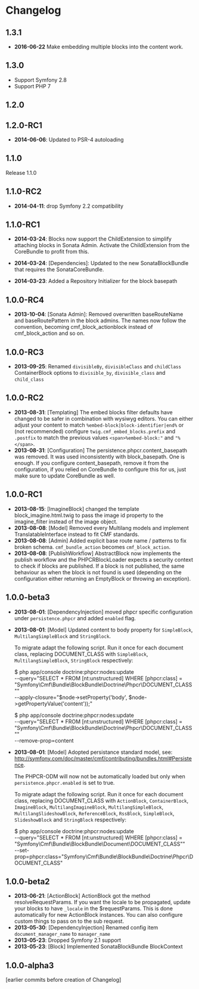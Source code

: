 Changelog
=========

1.3.1
-----

* **2016-06-22** Make embedding multiple blocks into the content work.

1.3.0
-----

* Support Symfony 2.8
* Support PHP 7

1.2.0
-----

1.2.0-RC1
---------

* **2014-06-06**: Updated to PSR-4 autoloading

1.1.0
-----

Release 1.1.0

1.1.0-RC2
---------

* **2014-04-11**: drop Symfony 2.2 compatibility

1.1.0-RC1
---------

* **2014-03-24**: Blocks now support the ChildExtension to simplify attaching blocks
  in Sonata Admin. Activate the ChildExtension from the CoreBundle to profit from this.

* **2014-03-24**: [Dependencies]: Updated to the new SonataBlockBundle that
  requires the SonataCoreBundle.

* **2014-03-23**: Added a Repository Initializer for the block basepath

1.0.0-RC4
---------

* **2013-10-04**: [Sonata Admin]: Removed overwritten baseRouteName and
  baseRoutePattern in the block admins. The names now follow the convention,
  becoming cmf_block_actionblock instead of cmf_block_action and so on.

1.0.0-RC3
---------

* **2013-09-25**: Renamed `divisibleBy`, `divisibleClass` and `childClass` ContainerBlock
  options to `divisible_by`, `divisible_class` and `child_class`

1.0.0-RC2
---------

* **2013-08-31**: [Templating] The embed blocks filter defaults have changed
  to be safer in combination with wysiwyg editors.
  You can either adjust your content to match ``%embed-block|block-identifier|end%``
  or (not recommended) configure `twig.cmf_embed_blocks.prefix` and `.postfix`
  to match the previous values `<span>%embed-block:"` and `"%</span>`.
* **2013-08-31**: [Configuration] The persistence.phpcr.content_basepath was
  removed. It was used inconsistently with block_basepath. One is enough. If
  you configure content_basepath, remove it from the configuration, if you
  relied on CoreBundle to configure this for us, just make sure to update
  CoreBundle as well.

1.0.0-RC1
---------

* **2013-08-15**: [ImagineBlock] changed the template block_imagine.html.twig
  to pass the image id property to the imagine_filter instead of the image
  object.
* **2013-08-08**: [Model] Removed every Multilang models and implement TranslatableInterface instead to fit CMF standards.
* **2013-08-08**: [Admin] Added explicit base route name / patterns to fix broken schema. `cmf_bundle_action` becomes `cmf_block_action`.
* **2013-08-08**: [PublishWorkflow] AbstractBlock now implements the publish
  workflow and the PHPCRBlockLoader expects a security context to check if
  blocks are published. If a block is not published, the same behaviour as when
  the block is not found is used (depending on the configuration either
  returning an EmptyBlock or throwing an exception).

1.0.0-beta3
-----------

* **2013-08-01**: [DependencyInjection] moved phpcr specific configuration under ``persistence.phpcr`` and added ``enabled`` flag.
* **2013-08-01**: [Model] Updated content to body property for ``SimpleBlock``, ``MultilangSimpleBlock`` and ``StringBlock``.

  To migrate adapt the following script. Run it once for each document class,
  replacing DOCUMENT_CLASS with `SimpleBlock`, `MultilangSimpleBlock`,
  `StringBlock` respectively:

    $ php app/console doctrine:phpcr:nodes:update \
        --query="SELECT * FROM [nt:unstructured] WHERE [phpcr:class] = \"Symfony\\Cmf\\Bundle\\BlockBundle\\Doctrine\\Phpcr\\DOCUMENT_CLASS\"" \
        --apply-closure="\$node->setProperty('body', \$node->getPropertyValue('content'));"

    $ php app/console doctrine:phpcr:nodes:update \
        --query="SELECT * FROM [nt:unstructured] WHERE [phpcr:class] = \"Symfony\\Cmf\\Bundle\\BlockBundle\\Doctrine\\Phpcr\\DOCUMENT_CLASS\"" \
        --remove-prop=content

* **2013-08-01**: [Model] Adopted persistance standard model, see: http://symfony.com/doc/master/cmf/contributing/bundles.html#Persistence.

  The PHPCR-ODM will now not be automatically loaded but only when
  `persistence.phpcr.enabled` is set to true.

  To migrate adapt the following script. Run it once for each document class,
  replacing DOCUMENT_CLASS with `ActionBlock`, `ContainerBlock`,
  `ImagineBlock`, `MultilangImagineBlock`, `MultilangSimpleBlock`,
  `MultilangSlideshowBlock`, `ReferenceBlock`, `RssBlock`, `SimpleBlock`,
  `SlideshowBlock` and `StringBlock` respectively:

    $ php app/console doctrine:phpcr:nodes:update \
        --query="SELECT * FROM [nt:unstructured] WHERE [phpcr:class] = \"Symfony\\Cmf\\Bundle\\BlockBundle\\Document\\DOCUMENT_CLASS\"" \
        --set-prop=phpcr:class="Symfony\\Cmf\\Bundle\\BlockBundle\\Doctrine\\Phpcr\\DOCUMENT_CLASS"

1.0.0-beta2
-----------

* **2013-06-21**: [ActionBlock] ActionBlock got the method resolveRequestParams.
  If you want the locale to be propagated, update your blocks to have `_locale`
  in the $requestParams. This is done automatically for new ActionBlock
  instances. You can also configure custom things to pass on to the sub request.
* **2013-05-30**: [DependencyInjection] Renamed config item `document_manager_name` to `manager_name`
* **2013-05-23**: Dropped Symfony 2.1 support
* **2013-05-23**: [Block] Implemented SonataBlockBundle BlockContext

1.0.0-alpha3
------------

[earlier commits before creation of Changelog]
